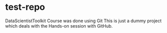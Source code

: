 test-repo
=========

DataScientistToolkit Course was done using Git
This is just a dummy project which deals with
the Hands-on session with GitHub.
